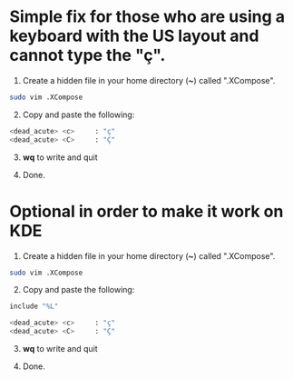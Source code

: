 # Simple fix for those who are using a keyboard with the US layout and cannot type the "ç".

1. Create a hidden file in your home directory  (**~**)   called ".XCompose".
```bash
sudo vim .XCompose
```
2. Copy and paste the following:

```bash
<dead_acute> <c>     : "ç"
<dead_acute> <C>     : "Ç"
```

3. **wq** to write and quit

4. Done.

# Optional in order to make it work on KDE

1. Create a hidden file in your home directory  (**~**)   called ".XCompose".
```bash
sudo vim .XCompose
```
2. Copy and paste the following:

```bash
include "%L"

<dead_acute> <c>     : "ç"
<dead_acute> <C>     : "Ç"
```

3. **wq** to write and quit

4. Done.